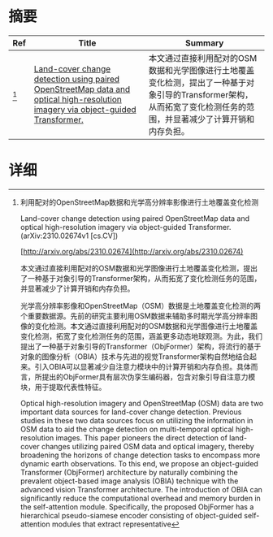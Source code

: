 # 摘要

| Ref | Title | Summary |
| --- | --- | --- |
| [^1] | [Land-cover change detection using paired OpenStreetMap data and optical high-resolution imagery via object-guided Transformer.](http://arxiv.org/abs/2310.02674) | 本文通过直接利用配对的OSM数据和光学图像进行土地覆盖变化检测，提出了一种基于对象引导的Transformer架构，从而拓宽了变化检测任务的范围，并显著减少了计算开销和内存负担。 |

# 详细

[^1]: 利用配对的OpenStreetMap数据和光学高分辨率影像进行土地覆盖变化检测

    Land-cover change detection using paired OpenStreetMap data and optical high-resolution imagery via object-guided Transformer. (arXiv:2310.02674v1 [cs.CV])

    [http://arxiv.org/abs/2310.02674](http://arxiv.org/abs/2310.02674)

    本文通过直接利用配对的OSM数据和光学图像进行土地覆盖变化检测，提出了一种基于对象引导的Transformer架构，从而拓宽了变化检测任务的范围，并显著减少了计算开销和内存负担。

    

    光学高分辨率影像和OpenStreetMap（OSM）数据是土地覆盖变化检测的两个重要数据源。先前的研究主要利用OSM数据来辅助多时期光学高分辨率图像的变化检测。本文通过直接利用配对的OSM数据和光学图像进行土地覆盖变化检测，拓宽了变化检测任务的范围，涵盖更多动态地球观测。为此，我们提出了一种基于对象引导的Transformer（ObjFormer）架构，将流行的基于对象的图像分析（OBIA）技术与先进的视觉Transformer架构自然地结合起来。引入OBIA可以显著减少自注意力模块中的计算开销和内存负担。具体而言，所提出的ObjFormer具有层次伪孪生编码器，包含对象引导自注意力模块，用于提取代表性特征。

    Optical high-resolution imagery and OpenStreetMap (OSM) data are two important data sources for land-cover change detection. Previous studies in these two data sources focus on utilizing the information in OSM data to aid the change detection on multi-temporal optical high-resolution images. This paper pioneers the direct detection of land-cover changes utilizing paired OSM data and optical imagery, thereby broadening the horizons of change detection tasks to encompass more dynamic earth observations. To this end, we propose an object-guided Transformer (ObjFormer) architecture by naturally combining the prevalent object-based image analysis (OBIA) technique with the advanced vision Transformer architecture. The introduction of OBIA can significantly reduce the computational overhead and memory burden in the self-attention module. Specifically, the proposed ObjFormer has a hierarchical pseudo-siamese encoder consisting of object-guided self-attention modules that extract representative
    

